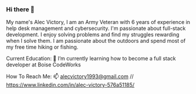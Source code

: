 ### Hi there 👋

My name's Alec Victory, I am an Army Veteran with 6 years of experience in help desk management and cybersecurity. I'm passionate about full-stack development. I enjoy solving problems and find my struggles rewarding when I solve them. I am passionate about the outdoors and spend most of my free time hiking or fishing.

Current Education:
🌱  I’m currently learning how to become a full stack developer at Boise CodeWorks
 
 How To Reach Me:
 📫  alecvictory1993@gmail.com // https://www.linkedin.com/in/alec-victory-576a51185/
